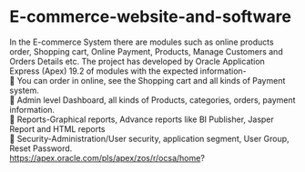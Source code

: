 # E-commerce-website-and-software

 In the E-commerce System there are modules such as online products order, Shopping cart, Online Payment, Products, Manage Customers and Orders Details etc. The project has developed by Oracle Application Express (Apex) 19.2 of modules with the expected information-<br>
	You can order in online, see the Shopping cart and all kinds of Payment system.<br>
	Admin level Dashboard, all kinds of Products, categories, orders, payment information.<br>
	Reports-Graphical reports, Advance reports like BI Publisher, Jasper Report and HTML reports<br>
	Security-Administration/User security, application segment, User Group, Reset Password.<br>
https://apex.oracle.com/pls/apex/zos/r/ocsa/home?


